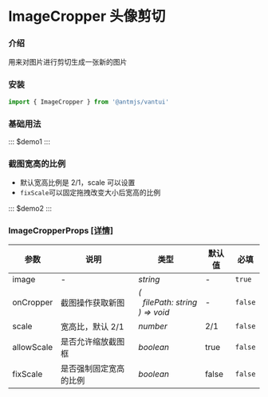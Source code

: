 # ImageCropper 头像剪切

### 介绍

用来对图片进行剪切生成一张新的图片

### 安装

```js
import { ImageCropper } from '@antmjs/vantui'
```

### 基础用法

::: $demo1 :::

### 截图宽高的比例

- 默认宽高比例是 2/1，scale 可以设置
- `fixScale`可以固定拖拽改变大小后宽高的比例

::: $demo2 :::

### ImageCropperProps [[详情]](https://github.com/AntmJS/vantui/tree/main/packages/vantui/types/image-cropper.d.ts)

| 参数       | 说明                   | 类型                                                                                                       | 默认值 | 必填    |
| ---------- | ---------------------- | ---------------------------------------------------------------------------------------------------------- | ------ | ------- |
| image      | -                      | _&nbsp;&nbsp;string<br/>_                                                                                  | -      | `true`  |
| onCropper  | 截图操作获取新图       | _&nbsp;&nbsp;(<br/>&nbsp;&nbsp;&nbsp;&nbsp;filePath:&nbsp;string<br/>&nbsp;&nbsp;)&nbsp;=>&nbsp;void<br/>_ | -      | `false` |
| scale      | 宽高比，默认 2/1       | _&nbsp;&nbsp;number<br/>_                                                                                  | 2/1    | `false` |
| allowScale | 是否允许缩放截图框     | _&nbsp;&nbsp;boolean<br/>_                                                                                 | true   | `false` |
| fixScale   | 是否强制固定宽高的比例 | _&nbsp;&nbsp;boolean<br/>_                                                                                 | false  | `false` |

